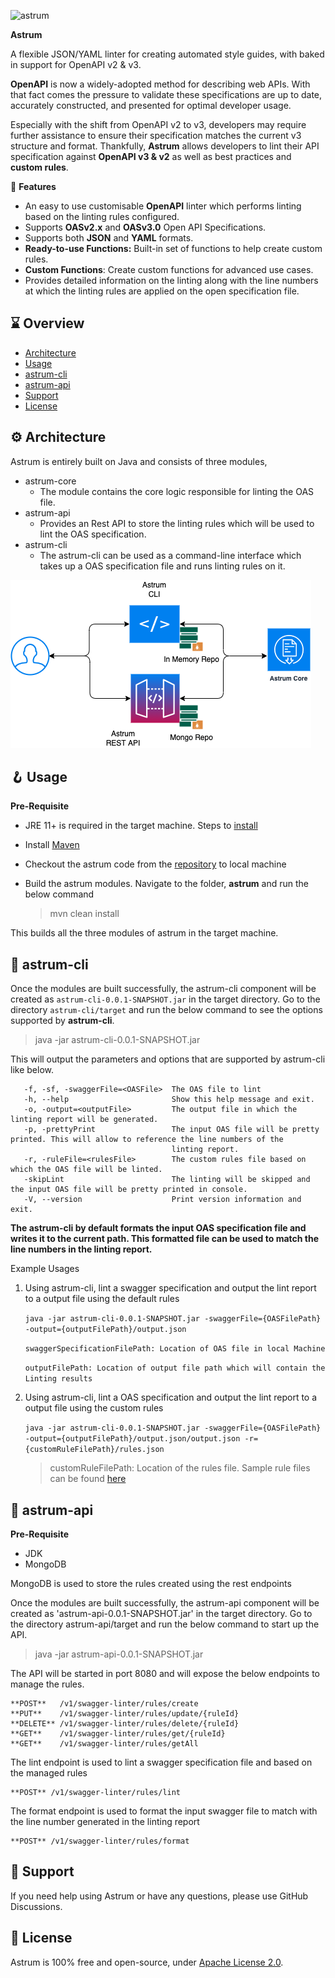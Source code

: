 ![astrum](https://apiwiz-assets.s3.us-west-2.amazonaws.com/astrum+Main+Logo+400x300.png)

**Astrum**

A flexible JSON/YAML linter for creating automated style guides, with baked in support for OpenAPI v2 &amp; v3.

**OpenAPI** is now a widely-adopted method for describing web APIs. With that fact comes the pressure to validate these specifications are up to date, accurately constructed, and presented for optimal developer usage.

Especially with the shift from OpenAPI v2 to v3, developers may require further assistance to ensure their specification matches the current v3 structure and format. Thankfully, **Astrum** allows developers to lint their API specification against **OpenAPI v3 & v2** as well as best practices and **custom rules**.

🎁 **Features**

- An easy to use customisable **OpenAPI** linter which performs linting based on the linting rules configured.
- Supports **OASv2.x** and **OASv3.0** Open API Specifications.
- Supports both **JSON** and **YAML** formats.
- **Ready-to-use Functions:** Built-in set of functions to help create custom rules. 
- **Custom Functions**: Create custom functions for advanced use cases.
- Provides detailed information on the linting along with the line numbers at which the linting rules are applied on the open specification file.

## ⌛ Overview

- [Architecture](#architecture)
- [Usage](#usage)
- [astrum-cli](#astrum-cli)
- [astrum-api](#astrum-api)
- [Support](#support)
- [License](#license)

## ⚙️ Architecture

Astrum is entirely built on Java and consists of three modules,

- astrum-core
    - The module contains the core logic responsible for linting the OAS file.
-  astrum-api
    - Provides an Rest API to store the linting rules which will be used to lint the OAS specification.
- astrum-cli
    - The astrum-cli can be used as a command-line interface which takes up a OAS specification file and runs linting rules on it.

![Architecture](resources/astrum-arch.png)

## 🪝 Usage

**Pre-Requisite**

- JRE 11+ is required in the target machine. Steps to [install](https://docs.oracle.com/goldengate/1212/gg-winux/GDRAD/java.htm#BGBFHBEA)
- Install [Maven](https://maven.apache.org/index.html)
- Checkout the astrum code from the [repository](https://github.com/apiwizlabs/astrum) to local machine
- Build the astrum modules. Navigate to the folder, **astrum** and run the below command
  
  > mvn clean install

This builds all the three modules of astrum in the target machine.

## 🧰 astrum-cli

Once the modules are built successfully, the astrum-cli component will be created as `astrum-cli-0.0.1-SNAPSHOT.jar` in the target directory. Go to the directory `astrum-cli/target` and run the below command to see the options supported by **astrum-cli**.

> java -jar astrum-cli-0.0.1-SNAPSHOT.jar

This will output the parameters and options that are supported by astrum-cli like below.

       -f, -sf, -swaggerFile=<OASFile>  The OAS file to lint            
       -h, --help                       Show this help message and exit.
       -o, -output=<outputFile>         The output file in which the linting report will be generated.              
       -p, -prettyPrint                 The input OAS file will be pretty printed. This will allow to reference the line numbers of the
                                        linting report.               
       -r, -ruleFile=<rulesFile>        The custom rules file based on which the OAS file will be linted.                    
       -skipLint                        The linting will be skipped and the input OAS file will be pretty printed in console.
       -V, --version                    Print version information and exit.

**The astrum-cli by default formats the input OAS specification file and writes it to the current path. This formatted file can be used to match the line numbers in the linting report.**

Example Usages

1. Using astrum-cli, lint a swagger specification and output the lint report to a output file using the default rules

   `java -jar astrum-cli-0.0.1-SNAPSHOT.jar -swaggerFile={OASFilePath} -output={outputFilePath}/output.json`

   `swaggerSpecificationFilePath: Location of OAS file in local Machine`
    
   `outputFilePath: Location of output file path which will contain the Linting results`

2. Using astrum-cli, lint a OAS specification and output the lint report to a output file using the custom rules

   `java -jar astrum-cli-0.0.1-SNAPSHOT.jar -swaggerFile={OASFilePath} -output={outputFilePath}/output.json/output.json -r={customRuleFilePath}/rules.json`
   

    > customRuleFilePath: Location of the rules file. Sample rule files can be found [here](/astrum-cli/src/main/resources/)


## 🔗 astrum-api

**Pre-Requisite**

 - JDK 
 - MongoDB

MongoDB is used to store the rules created using the rest endpoints


Once the modules are built successfully, the astrum-api component will be created as 'astrum-api-0.0.1-SNAPSHOT.jar' in the target directory. Go to the directory astrum-api/target and run the below command to start up the API.

 > java -jar astrum-api-0.0.1-SNAPSHOT.jar

The API will be started in port 8080 and will expose the below endpoints to manage the rules.

    **POST**   /v1/swagger-linter/rules/create
    **PUT**    /v1/swagger-linter/rules/update/{ruleId}
    **DELETE** /v1/swagger-linter/rules/delete/{ruleId}
    **GET**    /v1/swagger-linter/rules/get/{ruleId}
    **GET**    /v1/swagger-linter/rules/getAll
  
The lint endpoint is used to lint a swagger specification file and based on the managed rules

    **POST** /v1/swagger-linter/rules/lint

The format endpoint is used to format the input swagger file to match with the line number generated in the linting report

    **POST** /v1/swagger-linter/rules/format

## 🤝 **Support**
    
If you need help using Astrum or have any questions, please use GitHub Discussions.

## 🪪 **License**

Astrum is 100% free and open-source, under [Apache License 2.0](https://github.com/apiwizlabs/astrum/blob/main/LICENSE).
